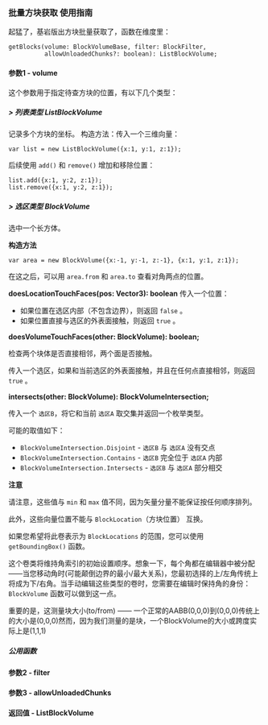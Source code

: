 
### 批量方块获取 使用指南

起猛了，基岩版出方块批量获取了，函数在维度里：

```
getBlocks(volume: BlockVolumeBase, filter: BlockFilter, 
          allowUnloadedChunks?: boolean): ListBlockVolume;
```

#### 参数1 - volume

这个参数用于指定待查方块的位置，有以下几个类型：

##### > 列表类型 ListBlockVolume

记录多个方块的坐标。
构造方法：传入一个三维向量：

```
var list = new ListBlockVolume({x:1, y:1, z:1});
```

后续使用 `add()` 和 `remove()` 增加和移除位置：

```
list.add({x:1, y:2, z:1});
list.remove({x:1, y:2, z:1});
```

##### > 选区类型 BlockVolume

选中一个长方体。

**构造方法**

```
var area = new BlockVolume({x:-1, y:-1, z:-1}, {x:1, y:1, z:1});
```

在这之后，可以用 `area.from` 和 `area.to` 查看对角两点的位置。

**doesLocationTouchFaces(pos: Vector3): boolean**
传入一个位置：
- 如果位置在选区内部（不包含边界），则返回 `false` 。
- 如果位置直接与选区的外表面接触，则返回 `true` 。

**doesVolumeTouchFaces(other: BlockVolume): boolean;**

检查两个块体是否直接相邻，两个面是否接触。

传入一个选区，如果和当前选区的外表面接触，并且在任何点直接相邻，则返回 `true` 。

**intersects(other: BlockVolume): BlockVolumeIntersection;**

传入一个 `选区B`，将它和当前 `选区A` 取交集并返回一个枚举类型。

可能的取值如下：

- `BlockVolumeIntersection.Disjoint` - `选区B` 与 `选区A` 没有交点
- `BlockVolumeIntersection.Contains` - `选区B` 完全位于 `选区A` 内部
- `BlockVolumeIntersection.Intersects` -  `选区B` 与 `选区A` 部分相交

**注意**

请注意，这些值与 `min` 和 `max` 值不同，因为矢量分量不能保证按任何顺序排列。

此外，这些向量位置不能与 `BlockLocation`（方块位置） 互换。

如果您希望将此卷表示为 `BlockLocations` 的范围，您可以使用 `getBoundingBox()` 函数。

这个卷类将维持角索引的初始设置顺序。想象一下，每个角都在编辑器中被分配——当您移动角时(可能颠倒边界的最小/最大关系)，您最初选择的上/左角传统上将成为下/右角。当手动编辑这些类型的卷时，您需要在编辑时保持角的身份：`BlockVolume` 函数可以做到这一点。

重要的是，这测量块大小(to/from) —— 一个正常的AABB(0,0,0)到(0,0,0)传统上的大小是(0,0,0)然而，因为我们测量的是块，一个BlockVolume的大小或跨度实际上是(1,1,1)


##### 公用函数



#### 参数2 - filter


#### 参数3 - allowUnloadedChunks



#### 返回值 - ListBlockVolume


